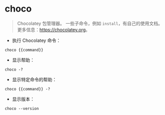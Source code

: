 # choco

> Chocolatey 包管理器。
> 一些子命令，例如 `install`，有自己的使用文档。
> 更多信息：<https://chocolatey.org>。

- 执行 Chocolatey 命令：

`choco {{command}}`

- 显示帮助：

`choco -?`

- 显示特定命令的帮助：

`choco {{command}} -?`

- 显示版本：

`choco --version`